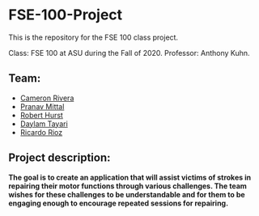 # FSE-100-Project

This is the repository for the FSE 100 class project.

Class: FSE 100 at ASU during the Fall of 2020.
Professor: Anthony Kuhn.

## Team:
 - [Cameron Rivera](https://github.com/cjriver3)
 - [Pranav Mittal](https://github.com/pranavmittal1977)
 - [Robert Hurst](https://github.com/robertghurst)
 - [Daylam Tayari](https://github.com/daylamtayari)
 - [Ricardo Rioz](https://github.com/rickyroiz)


## Project description:

**The goal is to create an application that will assist victims of strokes in repairing their motor functions through various challenges. The team wishes for these challenges to be understandable and for them to be engaging enough to encourage repeated sessions for repairing.**